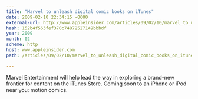 ```yaml
---
title: "Marvel to unleash digital comic books on iTunes"
date: 2009-02-10 22:34:15 -0600
external-url: http://www.appleinsider.com/articles/09/02/10/marvel_to_unleash_digital_comic_books_on_itunes.html
hash: 152b4f563fef370c74872527149bbbdf
year: 2009
month: 02
scheme: http
host: www.appleinsider.com
path: /articles/09/02/10/marvel_to_unleash_digital_comic_books_on_itunes.html

---
```


Marvel Entertainment will help lead the way in exploring a brand-new frontier for content on the iTunes Store.  Coming soon to an iPhone or iPod near you: motion comics.
